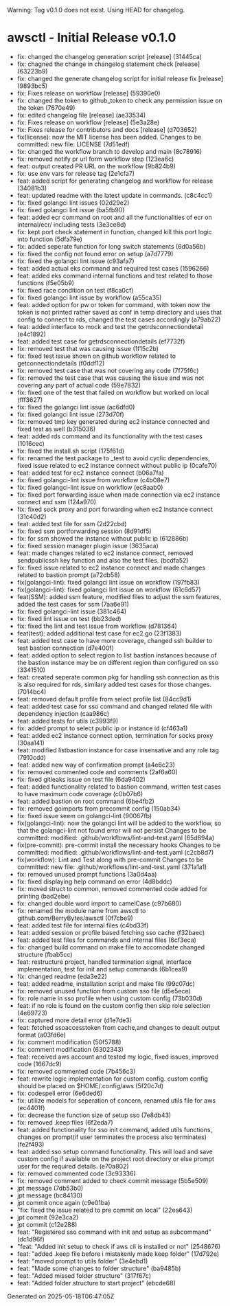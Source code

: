 Warning: Tag v0.1.0 does not exist. Using HEAD for changelog.

# awsctl - Initial Release v0.1.0

- fix: changed the changelog generation script [release] (31445ca)
- fix: chagned the change in changelog statement check [release] (63223b9)
- fix: changed the generate changelog script for initial release fix [release] (9893bc5)
- fix: Fixes release on workflow [release] (59390e0)
- fix: changed the token to github_token to check any permission issue on the token (7670e49)
- fix: edited changelog file [release] (ae33534)
- fix: Fixes release on workflow [release] (5e3a28e)
- fix: Fixes release for contributors and docs [release] (d703652)
- fix(license): now the MIT license has been added. Changes to be committed: new file: LICENSE (7d51edf)
- fix: changed the workflow branch to develop and main (8c78916)
- fix: removed notify pr url form workflow step (123ea6c)
- feat: output created PR URL on the workflow (9b824b9)
- fix: use env vars for release tag (2e1cfa7)
- feat: added script for generating changelog and workflow for release (34081b3)
- feat: updated readme with the latest update in commands. (c8c4cc1)
- fix: fixed golangci lint issues (02d29e2)
- fix: fixed golangci lint issue (ba5fb90)
- feat: added ecr command on root and all the functionalities of ecr on internal/ecr/ including tests (3e3ce8d)
- fix: kept port check statement in function, changed kill this port logic into function (5dfa79e)
- fix: added seperate function for long switch statements (6d0a56b)
- fix: fixed the config not found error on setup (a7d7779)
- fix: fixed the golangci lint issue (c93afa7)
- feat: added actual eks command and required test cases (1596266)
- feat: added eks command internal functions and test related to those functions (f5e05b9)
- fix: fixed race condition on test (f8ca0cf)
- fix: fixed golangci lint issue by workflow (a55ca35)
- feat: added option for pw or token for command, with token now the token is not printed rather saved as conf in temp directory and uses that config to connect to rds, changed the test cases accordingly (a79ab22)
- feat: added interface to mock and test the getrdsconnectiondetail (e4c1892)
- feat: added test case for getrdsconnectiondetails (ef7732f)
- fix: removed test that was causing issue (1f15c2b)
- fix: fixed test issue shown on github workflow related to getconnectiondetails (f0ddf12)
- fix: removed test case that was not covering any code (7f75f6c)
- fix: removed the test case that was causing the issue and was not covering any part of actual code (59e7832)
- fix: fixed one of the test that failed on workflow but worked on local (fff3627)
- fix: fixed the golangci lint issue (ac6dfd0)
- fix: fixed golangci lint issue (273d70f)
- fix: removed tmp key generated during ec2 instance connected and fixed test as well (b315036)
- feat: added rds command and its functionality with the test cases (1016cec)
- fix: fixed the install.sh script (175f61d)
- fix: renamed the test package to \_test to avoid cyclic dependencies, fixed issue related to ec2 instance connect without public ip (0cafe70)
- feat: added test for ec2 instance connect (b06a7fa)
- fix: fixed golangci-lint issue from workflow (c4b08e7)
- fix: fixed golangci-lint issue on workflow (ec8aab0)
- fix: fixed port forwarding issue when made connection via ec2 instance connect and ssm (124a970)
- fix: fixed sock proxy and port forwarding when ec2 instance connect (31c40d2)
- feat: added test file for ssm (2d22cbd)
- fix: fixed ssm portforwarding session (8d91df5)
- fix: for ssm showed the instance without public ip (612886b)
- fix: fixed session manager plugin issue (3635aca)
- feat: made changes related to ec2 instance connect, removed sendpublicssh key function and also the test files. (bcdfa52)
- fix: fixed issue related to ec2 instance connect and made changes related to bastion prompt (a72db58)
- fix(golangci-lint): fixed golangci lint issue on workflow (197fb83)
- fix(golangci-lint): fixed golangci lint issue on workflow (61c6d57)
- feat(SSM): added ssm feature, modified files to adjust the ssm features, added the test cases for ssm (7aa6e91)
- fix: fixed golangci-lint issue (381c464)
- fix: fixed lint issue on test (bb23ded)
- fix: fixed the lint and test issue from workflow (d781364)
- feat(test): added additional test case for ec2.go (23f1383)
- feat: added test case to have more coverage, changed ssh builder to test bastion connection (d7e400f)
- feat: added option to select region to list bastion instances because of the bastion instance may be on different region than configured on sso (3341510)
- feat: created seperate common pkg for handling ssh connection as this is also required for rds, similary added test cases for those changes. (7014bc4)
- feat: removed default profile from select profile list (84cc9d1)
- feat: added test case for sso command and changed related file with dependency injection (caa986c)
- feat: added tests for utils (c3993f9)
- fix: added prompt to select public ip or instance id (cf463a1)
- feat: added ec2 instance connect option, termination for socks proxy (30aa141)
- feat: modified listbastion instance for case insensative and any role tag (7910cdd)
- feat: added new way of confirmation prompt (a4e6c23)
- fix: removed commented code and comments (2af6a60)
- fix: fixed gitleaks issue on test file (6da9402)
- feat: added functionality related to bastion command, written test cases to have maximum code coverage (c0b07b6)
- feat: added bastion on root command (6be4fb2)
- fix: removed goimports from precommit config (150ab34)
- fix: fixed issue seem on golangci-lint (90067fb)
- fix(golangci-lint): now the golangci lint will be added to the workflow, so that the golangci-lint not found error will not persist Changes to be committed: modified: .github/workflows/lint-and-test.yaml (65d894a)
- fix(pre-commit): pre-commit install the necessary hooks Changes to be committed: modified: .github/workflows/lint-and-test.yaml (c2cb8d7)
- fix(workflow): Lint and Test along with pre-commit Changes to be committed: new file: .github/workflows/lint-and-test.yaml (371a1a1)
- fix: removed unused prompt functions (3a0d4aa)
- fix: fixed displaying help command on error (4d8bddc)
- fix: moved struct to common, removed commented code added for printing (bad2ebe)
- fix: changed double word import to camelCase (c97b680)
- fix: renamed the module name from awsctl to github.com/BerryBytes/awsctl (0f7cbe9)
- feat: added test file for internal files (c4bd33f)
- feat: added session or profile based fetching sso cache (f32baec)
- feat: added test files for commands and internal files (6cf3eca)
- fix: changed build command on make file to accomodate changed structure (fbab5cc)
- feat: restructure project, handled termination signal, interface implementation, test for init and setup commands (6b1cea9)
- fix: changed readme (eda3e22)
- feat: added readme, installation script and make file (99c07dc)
- fix: removed unused function from custom sso file (d5e5ece)
- fix: role name in sso profile when using custom config (73b030d)
- feat: if no role is found on the custom config then skip role selection (4e69723)
- fix: captured more detail error (d1e7de3)
- feat: fetched ssoaccesstoken from cache,and changes to deault output format (a03fd6e)
- fix: comment modification (50f5788)
- fix: comment modification (6302343)
- feat: received aws account and tested my logic, fixed issues, improved code (1667dc9)
- fix: removed commented code (7b456c3)
- feat: rewrite logic implementation for custom config. custom config should be placed on $HOME/.config/aws (5f20c7d)
- fix: codespell error (6e6ded6)
- fix: utilize models for seperation of concern, renamed utils file for aws (ec4401f)
- fix: decrease the function size of setup sso (7e8db43)
- fix: removed .keep files (6f2eda7)
- feat: added functionality for sso init command, added utils functions, changes on prompt(if user terminates the process also terminates) (fe2f493)
- feat: added sso setup command functionality. This will load and save custom config if available on the project root directory or else prompt user for the required details. (e70a802)
- fix: removed commented code (3c93336)
- fix: removed comment added to check commit message (5b5e509)
- jpt message (7db53b0)
- jpt message (bc84130)
- jpt commit once again (c9e01ba)
- "fix: fixed the issue related to pre commit on local" (22ea643)
- jpt commit (92e3ca2)
- jpt commit (c12e288)
- feat: "Registered sso command with init and setup as subcommand" (dc1d96f)
- "feat: "Added init setup to check if aws cli is installed or not" (2548676)
- feat: "added .keep file before i mistakenly made keep folder" (17d792e)
- feat: "moved prompt to utils folder" (3e4ebd1)
- feat: "Made some changes to folder structure" (ba9485b)
- feat: "Added missed folder structure" (317f67c)
- feat: "Added folder structure to start project" (ebcde68)

Generated on 2025-05-18T06:47:05Z
